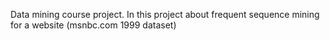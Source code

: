 Data mining course project. In this project about frequent sequence mining for a website (msnbc.com 1999 dataset)
